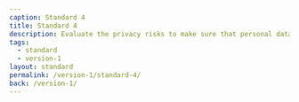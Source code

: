 ```yaml
---
caption: Standard 4
title: Standard 4
description: Evaluate the privacy risks to make sure that personal data collection requirements are appropriate.
tags:
  - standard
  - version-1
layout: standard
permalink: /version-1/standard-4/
back: /version-1/
---
```


